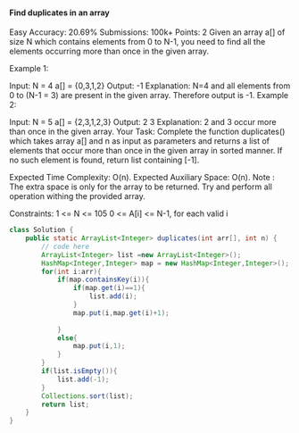 #### Find duplicates in an array 
Easy Accuracy: 20.69% Submissions: 100k+ Points: 2
Given an array a[] of size N which contains elements from 0 to N-1, you need to find all the elements occurring more than once in the given array.

Example 1:

Input:
N = 4
a[] = {0,3,1,2}
Output: -1
Explanation: N=4 and all elements from 0
to (N-1 = 3) are present in the given
array. Therefore output is -1.
Example 2:

Input:
N = 5
a[] = {2,3,1,2,3}
Output: 2 3 
Explanation: 2 and 3 occur more than once
in the given array.
Your Task:
Complete the function duplicates() which takes array a[] and n as input as parameters and returns a list of elements that occur more than once in the given array in sorted manner. If no such element is found, return list containing [-1]. 

Expected Time Complexity: O(n).
Expected Auxiliary Space: O(n).
Note : The extra space is only for the array to be returned.
Try and perform all operation withing the provided array. 

Constraints:
1 <= N <= 105
0 <= A[i] <= N-1, for each valid i

```java
class Solution {
    public static ArrayList<Integer> duplicates(int arr[], int n) {
        // code here
        ArrayList<Integer> list =new ArrayList<Integer>();
        HashMap<Integer,Integer> map = new HashMap<Integer,Integer>();
        for(int i:arr){
            if(map.containsKey(i)){
                if(map.get(i)==1){
                    list.add(i);
                }
                map.put(i,map.get(i)+1);
               
            }
            else{
                map.put(i,1);
            }
        }
        if(list.isEmpty()){
            list.add(-1);
        }
        Collections.sort(list);
        return list;
    }
}
```
